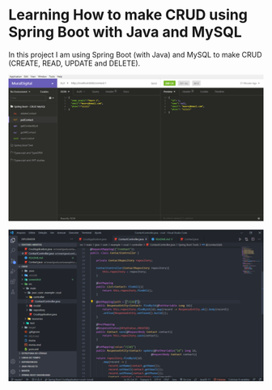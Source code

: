 # Learning How to make CRUD using Spring Boot with Java and MySQL

In this project I am using Spring Boot (with Java) and MySQL to make CRUD (CREATE, READ, UPDATE and DELETE).

![](/screenshot/insominia_screenshot.png)

![](/screenshot/code_screenshot.png)

